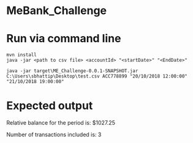 # MeBank_Challenge


# Run via command line

```
mvn install
java -jar <path to csv file> <accountId> "<startDate>" "<EndDate>"

java -jar target\ME_Challenge-0.0.1-SNAPSHOT.jar C:\Users\sbhattip\Desktop\test.csv ACC778899 "20/10/2018 12:00:00" "21/10/2018 19:00:00"
```

# Expected output

Relative balance for the period is: $1027.25

Number of transactions included is: 3

